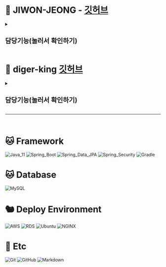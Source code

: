 # 🦁 JIWON-JEONG - [깃허브](https://github.com/JIWEON-JEONG)
<details>
  <summary> <h2> 담당기능(눌러서 확인하기) </summary>
  <div markdown="Jiwon-jeong">
    
# 담당 로직

## Evaluation API
- 추가 예정
    
## Exam API
- 추가 예정

## Lecture API
- 추가 예정

## Notice API
- 추가 예정

## ViewExam API
- 추가 예정

  </div>
</details>


# 🐯 diger-king [깃허브](https://github.com/diger-king)

<details>
  <summary> <h2> 담당기능(눌러서 확인하기) </summary>
  <div markdown="diger">

# 담당 로직

## User API

- 아이디 중복확인
- 이메일 중복확인
- 회원가입
- 이메일 인증
- 아이디 찾기
- 비밀번호 찾기
- 비밀번호 재설정
- 로그인 (Mobile Environment)
- 로그인 (Web Environment)
- 로그아웃 (Web Environment)
- 토큰 재발급
- 휴면 계정 처리
- 회원탈퇴
- 내 정보
- 이용제한 내역 조회
- 블랙리스트 내역 조회
- 강의평가 신고하기
- 시험정보 신고하기


---

## Admin API

-  관리자 로그인
-  신고된 게시글 리스트 불러오기
-  신고된 게시글 자세히 보기(강의평가)
-  신고된 게시글 자세히 보기(시험정보)
-  강의평가 삭제 및 유저 정지 조치
-  시험정보 삭제 및 유저 정지 조치
-  강의평가 삭제 및 유저 블랙리스트 조치
-  시험정보 삭제 및 유저 블랙리스트 조치
-  신고된 시험정보 이상 없음 조치
-  신고된 강의평가 이상 없음 조치

  </div>
</details>

---

<br>

# 🐱 Framework
![Java_11](https://img.shields.io/badge/java11-red?style=flat-square&logo=java&logoColor=white)
![Spring_Boot](https://img.shields.io/badge/Spring_Boot-6DB33F.svg?style=flat-square&logo=spring&logoColor=white)
![Spring_Data_JPA](https://img.shields.io/badge/Spring_Data_JPA-6DB33F.svg?style=flat-square&logo=spring&logoColor=white)
![Spring_Security](https://img.shields.io/badge/Spring_Security-6DB33F.svg?style=flat-square&logo=spring&logoColor=white)
![Gradle](https://img.shields.io/badge/Gradle-02303A.svg?style=flat-square&logo=Gradle&logoColor=white) 

# 🐱 Database
![MySQL](https://img.shields.io/badge/MySQL-4479A1.svg?style=flat-square&logo=Mysql&logoColor=white)

# 🐿️ Deploy Environment
![AWS](https://img.shields.io/badge/AWS-232F3E.svg?style=flat-square&logo=Amazon-AWS&logoColor=white)
![RDS](https://img.shields.io/badge/RDS-232F3E.svg?style=flat-square&logo=mysql&logoColor=#232F3E)
![Ubuntu](https://img.shields.io/badge/Ubuntu-FCC624.svg?style=flat-square&logo=Ubuntu&logoColor=#E95420)
![NGINX](https://img.shields.io/badge/NGINX-269539.svg?style=flat-square&logo=NGINX&logoColor=white)


# 🦉 Etc
![Git](https://img.shields.io/badge/Git-F05032.svg?style=flat-square&logo=Git&logoColor=white)
![GitHub](https://img.shields.io/badge/GitHub-181717.svg?style=flat-square&logo=GitHub&logoColor=white)
![Markdown](https://img.shields.io/badge/Markdown-000000?style=flat-square&logo=markdown&logoColor=white)
